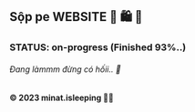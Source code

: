 ## Sộp pe WEBSITE   🛒 🛍️ 🤑
<!-- #### IN THIS PAGE, I'VE BUILT SOME BUTTONS TO MOVE EVERY PART OF PAGE EASIER!
- __[HOME]()__    - Return to main page to see about images about the band
- __[BAND]()__    - Information about the band 
- __[TOUR]()__    - Ticket services is also provided and touring schedule in here
- __[CONTACT]()__ - Offer as well as geographic contact info target the audience who want to folow and contact with them
- __[MORE>]()__   - Provide others services -->

<!-- --- -->
### STATUS: on-progress (Finished 93%..)
###### Đang làmmm đừng có hốii.. 🥲
<!-- --- -->
<!-- ### Screenshots: 
![Home](https://github.com/minatisleeping/The-Band/blob/main/screenshots/home.png)
![Contact](https://github.com/minatisleeping/The-Band/blob/main/screenshots/contact.png)
![Social Media](https://github.com/minatisleeping/The-Band/blob/main/screenshots/social%20media.png) -->

#### © 2023 minat.isleeping 🥱💤